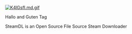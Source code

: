 [![K4lGsfI.md.gif](https://iili.io/K4lGsfI.md.gif)](https://freeimage.host/i/K4lGsfI)

Hallo and Guten Tag

SteamDL is an Open Source File Source Steam Downloader

